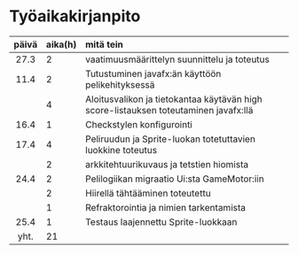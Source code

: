 # Työaikakirjanpito

 päivä | aika(h) | mitä tein  |
| :----:|:-----| :-----|
| 27.3  | 2    | vaatimuusmäärittelyn suunnittelu ja toteutus|
| 11.4  | 2    | Tutustuminen javafx:än käyttöön pelikehityksessä|
|       | 4    | Aloitusvalikon ja tietokantaa käytävän high score-listauksen toteutaminen javafx:llä|
| 16.4  | 1    | Checkstylen konfigurointi
| 17.4  | 4    | Peliruudun ja Sprite-luokan totetuttavien luokkine toteutus
|       | 2    | arkkitehtuurikuvaus ja tetstien hiomista
| 24.4  | 2    | Pelilogiikan migraatio Ui:sta GameMotor:iin
|       | 2    | Hiirellä tähtääminen toteutettu
|       | 1    | Refraktorointia ja nimien tarkentamista
| 25.4  | 1    | Testaus laajennettu Sprite-luokkaan
| yht.  | 21   |  |
